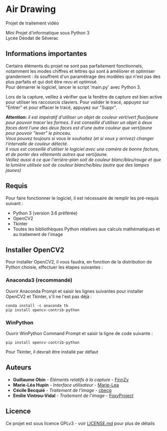 # Air Drawing
Projet de traitement vidéo

Mini Projet d'informatique sous Python 3 \
Lycée Déodat de Séverac

## Informations importantes
Certains éléments du projet ne sont pas parfaitement fonctionnels, notamment les modes chiffres et lettres qui sont à améliorer et optimiser grandement : ils souffrent d'un paramétrage des modèles qui n'est pas des plus parfaits et qui doit être revu et optimisé. \
Pour démarrer le logiciel, lancer le script 'main.py' avec Python 3.

Lors de la capture, veillez à vérifier que la fenêtre de capture est bien active pour utiliser les raccourcis claviers.
Pour valider le tracé, appuyez sur "Entrer" et pour effacer le tracé, appuyez sur "Suppr".

**Attention:** *il est impératif d'utiliser un objet de couleur vert/vert fluo/jaune pour pouvoir tracer les formes. Il est conseillé d'utiliser un objet à deux faces dont l'une des deux faces est d'une autre couleur que vert/jaune pour pouvoir "lever" le pinceau. \
Vous pouvez toujours si vous le souhaitez (et si vous y arrivez) changer l'intervalle de couleur détecté. \
Il vous est conseillé d'utilser le logiciel avec une caméra de bonne facture, et de porter des vêtements autres que vert/jaune. \
Veillez aussi à ce que l'arrière-plan soit de couleur blanc/bleu/rouge et que la lumière utilisée soit de couleur blanche/bleu (autre que des lampes jaunes)*

## Requis
Pour faire fonctionner le logiciel, il est nécessaire de remplir les pré-requis suivant :
* Python 3 (version 3.6 préférée)
* OpenCV2
* Tkinter
* Toutes les bibliothèques Python relatives aux calculs mathématiques et au traitement de l'image

## Installer OpenCV2
Pour installer OpenCV2, il vous faudra, en fonction de la distribution de Python choisie, effectuer les étapes suivantes :

### Anaconda3 (recommandé)
Ouvrir Anaconda Prompt et saisir les lignes suivantes pour installer OpenCV2 et Tkinter, s'il ne l'est pas déjà :

```
conda install -c anaconda tk
pip install opencv-contrib-python
```

### WinPython
Ouvrir WinPython Command Prompt et saisir la ligne de code suivante :

```
pip install opencv-contrib-python
```

Pour Tkinter, il devrait être installé par défaut

## Auteurs
* **Guillaume Obin** - *Eléments relatifs à la capture* - [FinnZy](https://github.com/FinnZy)
* **Marie-Léa Hupin** - *Interface utilisateur* - [Marie-Lea](https://github.com/Marie-Lea)
* **Cécile Becquié** - *Traitement de l'image* - [cbecq](https://github.com/cbecq)
* **Emilie Vintrou-Vidal** - *Traitement de l'image* - [FoxyProject](https://github.com/FoxyProject)

## Licence
Ce projet est sous licence GPLv3 - voir [LICENSE.md](LICENSE.md) pour plus de détails
